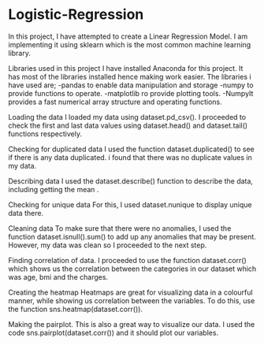 # Logistic-Regression

In this project, I have attempted to create a Linear Regression Model. I am implementing it using sklearn which is the most common machine learning library.

Libraries used in this project
I have installed Anaconda for this project. It has most of the libraries installed hence making work easier.
The libraries i have used are; 
-pandas to enable data manipulation and storage
-numpy to provide functions to operate. 
-matplotlib ro provide plotting tools. 
-NumpyIt provides a fast numerical array structure and operating functions.


Loading the data
I loaded my data using dataset.pd_csv(). I proceeded to check the first and last data values using dataset.head() and dataset.tail() functions respectively.

Checking for duplicated data
I used the function dataset.duplicated() to see if there is any data duplicated. i found that there was no duplicate values in my data.

Describing data
I used the dataset.describe() function to describe the data, including getting the mean .

Checking for unique data
For this, I used dataset.nunique to display unique data there.

Cleaning data
To make sure that there were no anomalies, I used the function dataset.isnull().sum() to add up any anomalies that may be present. However, my data was clean so I proceeded to the next step.

Finding correlation of data.
I proceeded to use the function dataset.corr() which shows us the correlation between the categories in our dataset which was age, bmi and the charges.

Creating the heatmap
Heatmaps are great for visualizing data in a colourful manner, while showing us correlation between the variables. To do this, use the function sns.heatmap(dataset.corr()).

Making the pairplot.
This is also a great way to visualize our data. I used the code sns.pairplot(dataset.corr()) and it should plot our variables.
